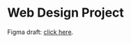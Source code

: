 # Web Design Project

Figma draft: [click here](https://www.figma.com/file/qge4kfKv9cKHRwy5LqJRHW/).
